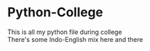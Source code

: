# Python-College
This is all my python file during college  
There's some Indo-English mix here and there
